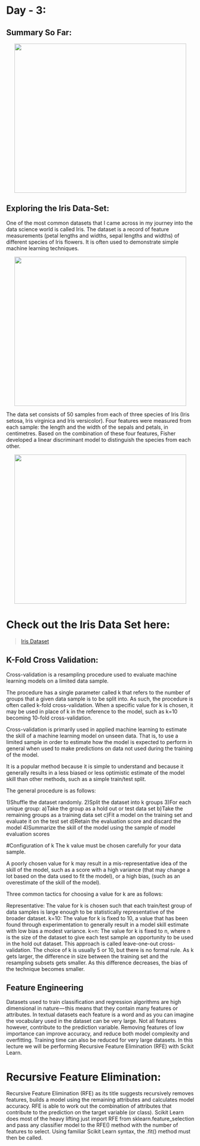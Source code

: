 # Day - 3:

## Summary So Far:

<p align="center">
  <img width="460" height="400" src="https://github.com/NeloyNSU/Workshop-on-Machine-Learning-2018/blob/master/Images/w3_1.png">
</p>


## Exploring the Iris Data-Set:

One of the most common datasets that I came across in my journey into the data science world is called Iris. The dataset is a record of feature measurements (petal lengths and widths, sepal lengths and widths) of different species of Iris flowers. It is often used to demonstrate simple machine learning techniques.


<p align="center">
  <img width="460" height="400" src="https://github.com/NeloyNSU/Workshop-on-Machine-Learning-2018/blob/master/Images/W3_3.jpeg">
</p>

The data set consists of 50 samples from each of three species of Iris (Iris setosa, Iris virginica and Iris versicolor). Four features were measured from each sample: the length and the width of the sepals and petals, in centimetres. Based on the combination of these four features, Fisher developed a linear discriminant model to distinguish the species from each other.


<p align="center">
  <img width="460" height="400" src="https://github.com/NeloyNSU/Workshop-on-Machine-Learning-2018/blob/master/Images/W3_2.gif">
</p>


# Check out the Iris Data Set here: 
> [Iris Dataset](https://github.com/NeloyNSU/Workshop-on-Machine-Learning-2018/tree/master/Iris%20Dataset)


## K-Fold Cross Validation:

Cross-validation is a resampling procedure used to evaluate machine learning models on a limited data sample.

The procedure has a single parameter called k that refers to the number of groups that a given data sample is to be split into. As such, the procedure is often called k-fold cross-validation. When a specific value for k is chosen, it may be used in place of k in the reference to the model, such as k=10 becoming 10-fold cross-validation.

Cross-validation is primarily used in applied machine learning to estimate the skill of a machine learning model on unseen data. That is, to use a limited sample in order to estimate how the model is expected to perform in general when used to make predictions on data not used during the training of the model.

It is a popular method because it is simple to understand and because it generally results in a less biased or less optimistic estimate of the model skill than other methods, such as a simple train/test split.

The general procedure is as follows:

1)Shuffle the dataset randomly.
2)Split the dataset into k groups
3)For each unique group:
  a)Take the group as a hold out or test data set
  b)Take the remaining groups as a training data set
  c)Fit a model on the training set and evaluate it on the test set
  d)Retain the evaluation score and discard the model
4)Summarize the skill of the model using the sample of model evaluation scores


#Configuration of k
The k value must be chosen carefully for your data sample.

A poorly chosen value for k may result in a mis-representative idea of the skill of the model, such as a score with a high variance (that may change a lot based on the data used to fit the model), or a high bias, (such as an overestimate of the skill of the model).

Three common tactics for choosing a value for k are as follows:

Representative: The value for k is chosen such that each train/test group of data samples is large enough to be statistically representative of the broader dataset.
k=10: The value for k is fixed to 10, a value that has been found through experimentation to generally result in a model skill estimate with low bias a modest variance.
k=n: The value for k is fixed to n, where n is the size of the dataset to give each test sample an opportunity to be used in the hold out dataset. This approach is called leave-one-out cross-validation.
The choice of k is usually 5 or 10, but there is no formal rule. As k gets larger, the difference in size between the training set and the resampling subsets gets smaller. As this difference decreases, the bias of the technique becomes smaller.

## Feature Engineering

Datasets used to train classification and regression algorithms are high dimensional in nature — this means that they contain many features or attributes. In textual datasets each feature is a word and as you can imagine the vocabulary used in the dataset can be very large. Not all features however, contribute to the prediction variable. Removing features of low importance can improve accuracy, and reduce both model complexity and overfitting. Training time can also be reduced for very large datasets. In this lecture we will be  performing Recursive Feature Elimination (RFE) with Scikit Learn.

# Recursive Feature Elimination: 

Recursive Feature Elimination (RFE) as its title suggests recursively removes features, builds a model using the remaining attributes and calculates model accuracy. RFE is able to work out the combination of attributes that contribute to the prediction on the target variable (or class). Scikit Learn does most of the heavy lifting just import RFE from sklearn.feature_selection and pass any classifier model to the RFE() method with the number of features to select. Using familiar Scikit Learn syntax, the .fit() method must then be called.




